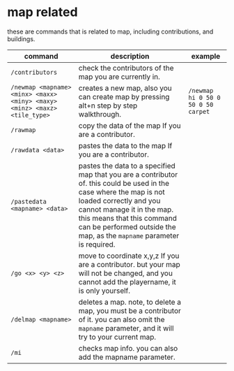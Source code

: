 # map related

these are commands that is related to map, including contributions, and buildings.

command | description | example
---|---|---
`/contributors` | check the contributors of the map you are currently in.
`/newmap <mapname> <minx> <maxx> <miny> <maxy> <minz> <maxz> <tile_type>` | creates a new map, also you can create map by pressing alt+n step by step walkthrough. | `/newmap hi 0 50 0 50 0 50 carpet`
`/rawmap` | copy the data of the map If you are a contributor.
`/rawdata <data>` | pastes the data to the map If you are a contributor.
`/pastedata <mapname> <data>` | pastes the data to a specified map that you are a contributor of. this could be used in the case where the map is not loaded correctly and you cannot manage it in the map. this means that this command can be performed outside the map, as the `mapname` parameter is required.
`/go <x> <y> <z>` | move to coordinate x,y,z If you are a contributor. but your map will not be changed, and you cannot add the playername, it is only yourself.
`/delmap <mapname>` | deletes a map. note, to delete a map, you must be a contributor of it. you can also omit the `mapname` parameter, and it will try to your current map.
`/mi` | checks map info. you can also add the mapname parameter.
